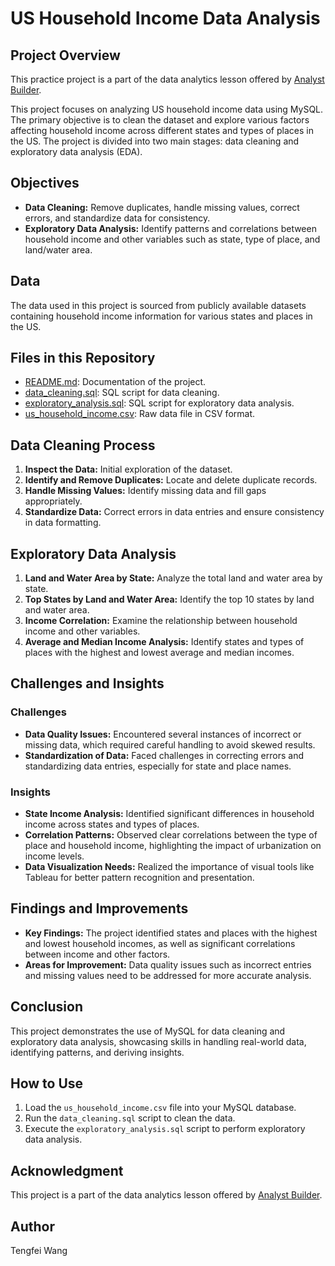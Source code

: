 # US Household Income Data Analysis

## Project Overview
This practice project is a part of the data analytics lesson offered by [Analyst Builder](https://www.analystbuilder.com/courses/mysql-for-data-analytics/lesson/us-household-income-exploratory-data-analysis). 

This project focuses on analyzing US household income data using MySQL. The primary objective is to clean the dataset and explore various factors affecting household income across different states and types of places in the US. The project is divided into two main stages: data cleaning and exploratory data analysis (EDA).

## Objectives

- **Data Cleaning:** Remove duplicates, handle missing values, correct errors, and standardize data for consistency.
- **Exploratory Data Analysis:** Identify patterns and correlations between household income and other variables such as state, type of place, and land/water area.

## Data

The data used in this project is sourced from publicly available datasets containing household income information for various states and places in the US.

## Files in this Repository

- [README.md](https://github.com/ttfwang/US_Household_Income_Data_exploratory_data-analysis): Documentation of the project.
- [data_cleaning.sql](https://github.com/ttfwang/US_Household_Income_Data_exploratory_data-analysis/blob/main/SQL%20Script/US_Household_Income_Data_cleaning_V1.sql): SQL script for data cleaning.
- [exploratory_analysis.sql](https://github.com/ttfwang/US_Household_Income_Data_exploratory_data-analysis/blob/main/SQL%20Script/US_Household_Income_Data_Exploratory_data%20analysis_v1.sql): SQL script for exploratory data analysis.
- [us_household_income.csv](https://github.com/ttfwang/US_Household_Income_Data_exploratory_data-analysis/tree/main/raw_data): Raw data file in CSV format.

## Data Cleaning Process

1. **Inspect the Data:** Initial exploration of the dataset.
2. **Identify and Remove Duplicates:** Locate and delete duplicate records.
3. **Handle Missing Values:** Identify missing data and fill gaps appropriately.
4. **Standardize Data:** Correct errors in data entries and ensure consistency in data formatting.

## Exploratory Data Analysis

1. **Land and Water Area by State:** Analyze the total land and water area by state.
2. **Top States by Land and Water Area:** Identify the top 10 states by land and water area.
3. **Income Correlation:** Examine the relationship between household income and other variables.
4. **Average and Median Income Analysis:** Identify states and types of places with the highest and lowest average and median incomes.

## Challenges and Insights

### Challenges

- **Data Quality Issues:** Encountered several instances of incorrect or missing data, which required careful handling to avoid skewed results.
- **Standardization of Data:** Faced challenges in correcting errors and standardizing data entries, especially for state and place names.

### Insights

- **State Income Analysis:** Identified significant differences in household income across states and types of places.
- **Correlation Patterns:** Observed clear correlations between the type of place and household income, highlighting the impact of urbanization on income levels.
- **Data Visualization Needs:** Realized the importance of visual tools like Tableau for better pattern recognition and presentation.

## Findings and Improvements

- **Key Findings:** The project identified states and places with the highest and lowest household incomes, as well as significant correlations between income and other factors.
- **Areas for Improvement:** Data quality issues such as incorrect entries and missing values need to be addressed for more accurate analysis.

## Conclusion

This project demonstrates the use of MySQL for data cleaning and exploratory data analysis, showcasing skills in handling real-world data, identifying patterns, and deriving insights.

## How to Use

1. Load the `us_household_income.csv` file into your MySQL database.
2. Run the `data_cleaning.sql` script to clean the data.
3. Execute the `exploratory_analysis.sql` script to perform exploratory data analysis.

## Acknowledgment

This project is a part of the data analytics lesson offered by [Analyst Builder](https://www.analystbuilder.com/courses/mysql-for-data-analytics/lesson/us-household-income-exploratory-data-analysis).

## Author

Tengfei Wang
